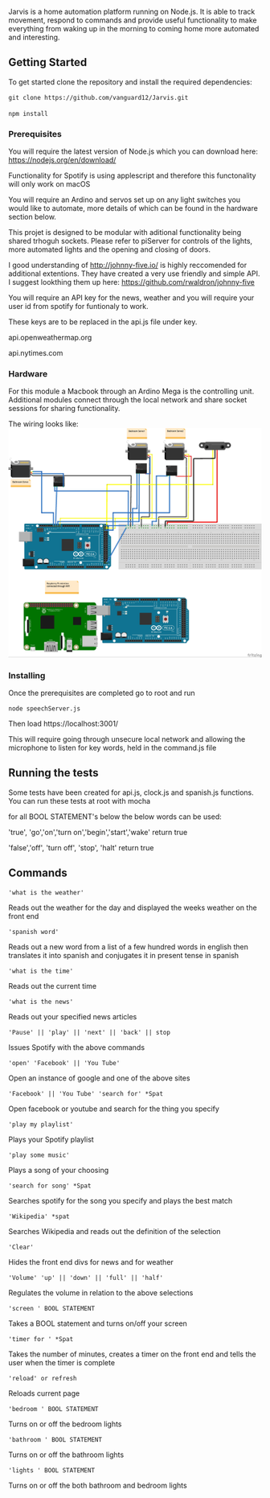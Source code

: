 
Jarvis is a home automation platform running on Node.js. It is able to track movement, respond to commands and provide useful functionality to make everything from waking up in the morning to coming home more automated and interesting.


## Getting Started


To get started clone the repository and install the required dependencies:

```
git clone https://github.com/vanguard12/Jarvis.git

npm install
```

### Prerequisites

You will require the latest version of Node.js which you can download here: https://nodejs.org/en/download/

Functionality for Spotify is using applescript and therefore this functonality will only work on macOS

You will require an Ardino and servos set up on any light switches you would like to automate, more details of which can be found in the hardware section below. 

This projet is designed to be modular with aditional functionality being shared trhoguh sockets. Please refer to piServer for controls of the lights, more automated lights and the opening and closing of doors.

I good understanding of http://johnny-five.io/ is highly reccomended for additional extentions. They have created a very use friendly and simple API. I suggest lookthing them up here: https://github.com/rwaldron/johnny-five

You will require an API key for the news, weather and you will require your user id from spotify for funtionaly to work. 

These keys are to be replaced in the api.js file under key.

api.openweathermap.org

api.nytimes.com

### Hardware

For this module a Macbook through an Ardino Mega is the controlling unit. Additional modules connect through the local network and share socket sessions for sharing functionality. 

The wiring looks like:
![Alt text](public/images/jarvis_hardware.jpg?raw=true "Fritzing version of hardware set up")

### Installing

Once the prerequisites are completed go to root and run 

```
node speechServer.js
```

Then load https://localhost:3001/

This will require going through unsecure local network and allowing the microphone to listen for key words, held in the command.js file

## Running the tests

Some tests have been created for api.js, clock.js and spanish.js functions. You can run these tests at root with mocha

for all BOOL STATEMENT's below the below words can be used: 

'true', 'go','on','turn on','begin','start','wake'
return true

'false','off', 'turn off', 'stop', 'halt'
return true


## Commands

```
'what is the weather'
```

Reads out the weather for the day and displayed the weeks weather on the front end 

```
'spanish word'
```
Reads out a new word from a list of a few hundred words in english then translates it into spanish and conjugates it in present tense in spanish

```
'what is the time'
```
Reads out the current time

```
'what is the news'
```
Reads out your specified news articles

```
'Pause' || 'play' || 'next' || 'back' || stop
```
Issues Spotify with the above commands

```
'open' 'Facebook' || 'You Tube'
```
Open an instance of google and one of the above sites

```
'Facebook' || 'You Tube' 'search for' *Spat
```
Open facebook or youtube and search for the thing you specify

```
'play my playlist'
```
Plays your Spotify playlist

```
'play some music'
```
Plays a song of your choosing

```
'search for song' *Spat
```
Searches spotify for the song you specify and plays the best match

```
'Wikipedia' *spat
```
Searches Wikipedia and reads out the definition of the selection

```
'Clear' 
```
Hides the front end divs for news and for weather

```
'Volume' 'up' || 'down' || 'full' || 'half' 
```
Regulates the volume in relation to the above selections

```
'screen ' BOOL STATEMENT
```
Takes a BOOL statement and turns on/off your screen

```
'timer for ' *Spat
```
Takes the number of minutes, creates a timer on the front end and tells the user when the timer is complete

```
'reload' or refresh
```
Reloads current page

```
'bedroom ' BOOL STATEMENT
```
Turns on or off the bedroom lights

```
'bathroom ' BOOL STATEMENT
```
Turns on or off the bathroom lights

```
'lights ' BOOL STATEMENT
```
Turns on or off the both bathroom and bedroom lights





